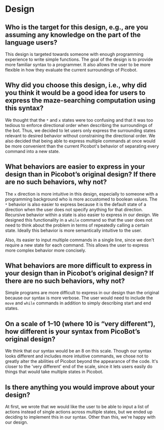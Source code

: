 # Design

## Who is the target for this design, e.g., are you assuming any knowledge on the part of the language users?

This design is targeted towards someone with enough programming experience to write simple functions. The goal of the design is to provide more familiar syntax to a programmer. It also allows the user to be more flexible in how they evaluate the current surroundings of Picobot. 

## Why did you choose this design, i.e., why did you think it would be a good idea for users to express the maze-searching computation using this syntax?

We thought that the `*` and `x` states were too confusing and that it was too tedious to enforce directional order when describing the surroundings of the bot. Thus, we decided to let users only express the surrounding states relevant to desired behavior without constraining the directional order. We also decided that being able to express multiple commands at once would be more convenient than the current Picobot's behavior of separating every command into a new state.

## What behaviors are easier to express in your design than in Picobot’s original design?  If there are no such behaviors, why not?

The `x` direction is more intuitive in this design, especially to someone with a programming background who is more accustomed to boolean values. The `*` behavior is also easier to express because it is the default state of a direction when the user does not specify anything for that direction. Recursive behavior within a state is also easier to express in our design. We designed this functionality in a `while` command so that the user does not need to think about the problem in terms of repeatedly calling a certain state. Ideally this behavior is more semantically intuitive to the user. 

Also, its easier to input multiple commands in a single line, since we don't require a new state for each command. This allows the user to express more complex behavior more concisely.

## What behaviors are more difficult to express in your design than in Picobot’s original design? If there are no such behaviors, why not?

Simple programs are more difficult to express in our design than the original because our syntax is more verbose. The user would need to include the `move` and `while` commands in addition to simply describing start and end states.

## On a scale of 1–10 (where 10 is “very different”), how different is your syntax from PicoBot’s original design?

We think that our syntax would be an 8 on this scale. Though our syntax looks different and includes more intuitive commands, we chose not to greatly alter the abilities of Picobot beyond the appearance of the code. It's closer to the 'very different' end of the scale, since it lets users easily do things that would take multiple states in Picobot.

## Is there anything you would improve about your design?

At first, we wrote that we would like the user to be able to input a list of actions instead of single actions across multiple states, but we ended up deciding to implement this in our syntax. Other than this, we're happy with our design.
